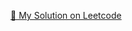 [🧩 My Solution on Leetcode](https://leetcode.com/problems/remove-element/solutions/7278158/beats-100-python3-array-two-pointers)